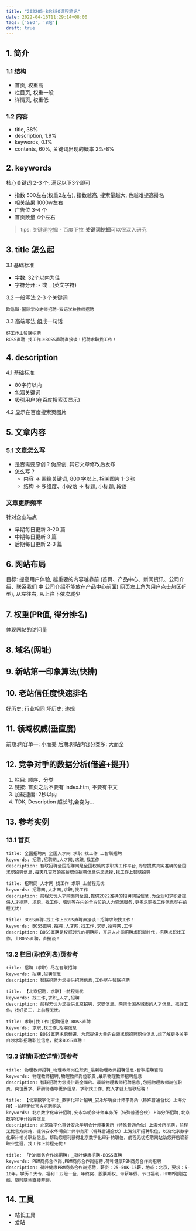 ```yaml
---
title: "202205-B站SEO课程笔记"
date: 2022-04-16T11:29:14+08:00
tags: ['SEO', 'B站']
draft: true
---
```


## 1. 简介

### 1.1 结构

- 首页, 权重高
- 栏目页, 权重一般
- 详情页, 权重低

### 1.2 内容

- title, 38%
- description, 1.9%
- keywords, 0.1%
- contents, 60%, 关键词出现的概率 2%-8%

## 2. keywords

核心关键词 2-3 个, 满足以下3个即可

- 指数 500左右(权重2左右), 指数越高, 搜索量越大, 也越难提高排名
- 相关结果 1000w左右
- 广告位 3-4 个
- 首页数量 4个左右

> tips: 关键词挖掘 - 百度下拉
**关键词挖掘**可以很深入研究


## 3. title 怎么起

3.1 基础标准

- 字数: 32个以内为佳
- 字符分开: - 或 _ (英文字符)

3.2 一般写法 2-3 个关键词

```
欧洛斯-国际学校老师招聘-双语学校教师招聘
```

3.3 高端写法 组成一句话

```
好工作上智联招聘
BOSS直聘-找工作上BOSS直聘直接谈！招聘求职找工作！
```

## 4. description

4.1 基础标准

- 80字符以内
- 包涵关键词
- 吸引用户(在百度搜索页显示)

4.2 显示在百度搜索页图片

## 5. 文章内容

### 5.1 文章怎么写

- 是否需要原创 ? 伪原创, 其它文章修改后发布
- 怎么写 ?
    - 内容 => 围绕关键词, 800 字以上, 相关图片 1-3 张
    - 结构 => 多维度、小段落 => 标题, 小标题, 段落

### 文章更新频率

针对企业站点

- 早期每日更新 3-20 篇
- 中期每日更新 3 篇
- 后期每日更新 2-3 篇

## 6. 网站布局

目标: 提高用户体验, 越重要的内容越靠前 (首页、产品中心、新闻资讯、公司介绍、联系我们 中 公司介绍不能放在产品中心前面)
网页左上角为用户点击热区(F型), 从左往右, 从上往下依次减少

## 7. 权重(PR值, 得分排名)

体现网站的访问量

## 8. 域名(网址)

## 9. 新站第一印象算法(快排)

## 10. 老站信任度快速排名

好历史: 行业相同
坏历史: 违规

## 11. 领域权威(垂直度)

前期:内容单一: 小而美
后期:网站内容分类多: 大而全

## 12. 竞争对手的数据分析(借鉴+提升)

1. 栏目: 顺序、分类
1. 链接: 首页之后不要有 index.htm, 不要有中文
1. 加载速度: 2秒以内
1. TDK, Description 超长时,会变为...

## 13. 参考实例

### 13.1 首页

```
title: 全国招聘网_全国人才网_求职_找工作_上智联招聘
keywords: 招聘,招聘网,人才网,求职,找工作
description: 智联招聘全国招聘网是全国权威的求职找工作平台,为您提供真实准确的全国求职招聘信息,每天几百万的高薪职位招聘信息供您选择,找工作上智联招聘
```

```
title: 招聘网_人才网_找工作_求职_上前程无忧
keywords: 招聘网,人才网,求职,找工作
description: 前程无忧人才网面向全国,提供2022准确的招聘网站信息,为企业和求职者提供人才招聘、求职、找工作、培训等在内的全方位的人力资源服务,更多求职找工作信息尽在前程无忧!
```

```
title: BOSS直聘-找工作上BOSS直聘直接谈！招聘求职找工作！
keywords: BOSS直聘,招聘,人才网,找工作,求职,招聘网,工作
description: BOSS直聘是权威领先的招聘网，开启人才网招聘求职新时代，招聘求职找工作，上BOSS直聘，直接谈！
```

### 13.2 栏目(职位列表)页参考

```
title: 招聘（求职）尽在智联招聘
keywords: 招聘,招聘信息
description: 智联招聘为您提供招聘信息,工作尽在智联招聘
```

```
title: 【北京招聘，求职】-前程无忧
keywords: 找工作,求职,人才,招聘
description: 前程无忧为您提供北京招聘，求职信息。网聚全国各城市的人才信息，找好工作，找好员工，上前程无忧。
```

```
title: 求职|找工作|招聘信息-BOSS直聘
keywords: 求职,找工作,招聘信息 
description: BOSS直聘求职频道，为您提供大量的白领求职招聘职位信息,想了解更多关于白领求职招聘职位信息，就来BOSS直聘！
```

### 13.3 详情(职位详情)页参考

```
title: 物理教师招聘_物理教师岗位职责_最新物理教师招聘信息-智联招聘官网
keywords: 物理教师招聘,物理教师岗位职责,最新物理教师招聘信息
description: 智联招聘为您提供最全面的、最新物理教师招聘信息,包括物理教师岗位职责、岗位要求、薪酬待遇等更多信息，求职找工作、找人才就上智联招聘！
```

```
title: 【北京数字化审计_数字化审计招聘_安永华明会计师事务所（特殊普通合伙）上海分所】-前程无忧官方招聘网站
keywords: 北京数字化审计招聘,安永华明会计师事务所（特殊普通合伙）上海分所招聘,北京数字化审计招聘信息
description: 北京数字化审计安永华明会计师事务所（特殊普通合伙）上海分所招聘，前程无忧官方网站，提供安永华明会计师事务所（特殊普通合伙）上海分所招聘职位，以及北京数字化审计相关职业信息。帮助您顺利获得北京数字化审计的职位，前程无忧招聘网站助您开启崭新职业生涯，找工作上前程无忧！
```

```
title: 「PBM商务合作岗招聘」_荷叶健康招聘-BOSS直聘
keywords: PBM商务合作岗,PBM商务合作岗招聘,荷叶健康PBM商务合作岗招聘
description: 荷叶健康PBM商务合作岗招聘，薪资：25-50K·15薪，地点：北京，要求：5-10年，学历：大专，福利：五险一金、年终奖、股票期权、带薪年假、节日福利，HRBP刚刚在线，随时随地直接开聊。
```

## 14. 工具

- 站长工具
- 爱站

